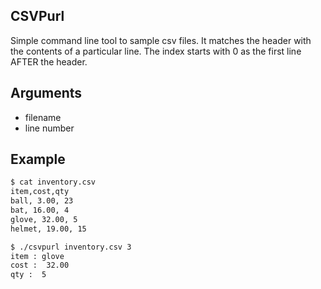 CSVPurl
-------

Simple command line tool to sample csv files.  It matches the header with the contents of a particular line.  The index starts with 0 as the first line AFTER the header.

## Arguments
 - filename
 - line number

## Example

```bash
$ cat inventory.csv
item,cost,qty
ball, 3.00, 23
bat, 16.00, 4
glove, 32.00, 5
helmet, 19.00, 15
```

```bash
$ ./csvpurl inventory.csv 3
item : glove
cost :  32.00
qty :  5
```
